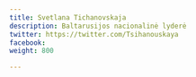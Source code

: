 ```yaml
---
title: Svetlana Tichanovskaja
description: Baltarusijos nacionalinė lyderė
twitter: https://twitter.com/Tsihanouskaya
facebook: 
weight: 800

---
```


